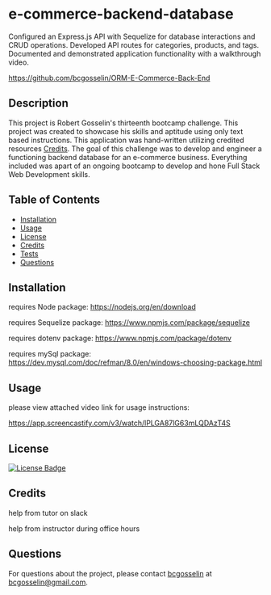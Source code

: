 # e-commerce-backend-database
Configured an Express.js API with Sequelize for database interactions and CRUD operations. Developed API routes for categories, products, and tags. Documented and demonstrated application functionality with a walkthrough video.

https://github.com/bcgosselin/ORM-E-Commerce-Back-End

## Description
This project is Robert Gosselin's thirteenth bootcamp challenge. This project was created to showcase his skills and aptitude using only text based instructions. This application was hand-written utilizing credited resources [Credits](#credits). The goal of this challenge was to develop and engineer a functioning backend database for an e-commerce business. Everything included was apart of an ongoing bootcamp to develop and hone Full Stack Web Development skills.

## Table of Contents
- [Installation](#installation)
- [Usage](#usage)
- [License](#license)
- [Credits](#credits)
- [Tests](#tests)
- [Questions](#questions)

## Installation

requires Node package: https://nodejs.org/en/download

requires Sequelize package: https://www.npmjs.com/package/sequelize

requires dotenv package: https://www.npmjs.com/package/dotenv

requires mySql package: https://dev.mysql.com/doc/refman/8.0/en/windows-choosing-package.html

## Usage
please view attached video link for usage instructions:

https://app.screencastify.com/v3/watch/lPLGA87lG63mLQDAzT4S

## License
[![License Badge](https://img.shields.io/badge/MIT-yellow)]()

## Credits

help from tutor on slack

help from instructor during office hours

## Questions
For questions about the project, please contact [bcgosselin](https://github.com/bcgosselin) at bcgosselin@gmail.com.
